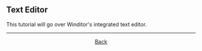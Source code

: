 ## Text Editor
This tutorial will go over Winditor's integrated text editor.

<hr>
<p align="center">
  <a href="../tutorials.html">Back</a>
</p>

